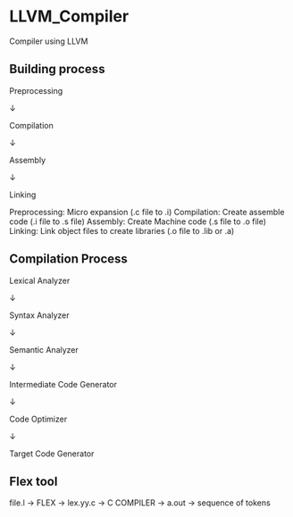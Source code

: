 # LLVM_Compiler
Compiler using LLVM

Building process
-----------------
Preprocessing

&#8595;

Compilation

&#8595;

Assembly

&#8595;

Linking

Preprocessing: Micro expansion (.c file to .i)
Compilation: Create assemble code (.i file to .s file)
Assembly: Create Machine code (.s file to .o file)
Linking: Link object files to create libraries (.o file to .lib or .a)

Compilation Process
-------------------
Lexical Analyzer

&#8595;

Syntax Analyzer

&#8595;

Semantic Analyzer

&#8595;

Intermediate Code Generator

&#8595;

Code Optimizer

&#8595;

Target Code Generator


Flex tool
---------
file.l -> FLEX -> lex.yy.c -> C COMPILER -> a.out -> sequence of tokens

